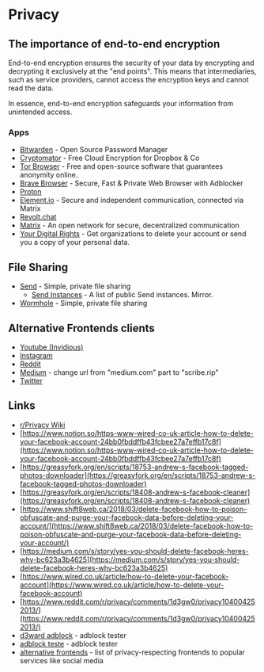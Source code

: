 # Privacy

## The importance of end-to-end encryption
End-to-end encryption ensures the security of your data by encrypting and decrypting it exclusively at the "end points". This means that intermediaries, such as service providers, cannot access the encryption keys and cannot read the data.

In essence, end-to-end encryption safeguards your information from unintended access.

### Apps

- [Bitwarden](https://bitwarden.com/) - Open Source Password Manager
- [Cryptomator](https://cryptomator.org/) - Free Cloud Encryption for Dropbox & Co
- [Tor Browser](https://www.torproject.org/) - Free and open-source software that guarantees anonymity online.
- [Brave Browser](https://brave.com/) - Secure, Fast & Private Web Browser with Adblocker
- [Proton](https://proton.me/)
- [Element.io](https://element.io/) - Secure and independent communication, connected via Matrix
- [Revolt.chat](https://revolt.chat/)
- [Matrix](https://matrix.org/) - An open network for secure, decentralized communication
- [Your Digital Rights](https://yourdigitalrights.org/) - Get organizations to delete your account or send you a copy of your personal data.

## File Sharing

- [Send](https://send.vis.ee/) - Simple, private file sharing
    - [Send Instances](https://github.com/timvisee/send-instances/) - A list of public Send instances. Mirror. 
- [Wormhole](https://wormhole.app/) - Simple, private file sharing

## Alternative Frontends clients

- [Youtube (Invidious)](https://vid.puffyan.us)
- [Instagram](https://imginn.com)
- [Reddit](https://teddit.net)
- [Medium](scribe.rip) - change url from "medium.com" part to "scribe.rip"
- [Twitter](https://nitter.priv.pw/)

## Links

- [r/Privacy Wiki](https://www.reddit.com/r/privacy/wiki/index)
- [https://www.notion.so/https-www-wired-co-uk-article-how-to-delete-your-facebook-account-24bb0fbddffb43fcbee27a7effb17c8f](https://www.notion.so/https-www-wired-co-uk-article-how-to-delete-your-facebook-account-24bb0fbddffb43fcbee27a7effb17c8f)
- [https://greasyfork.org/en/scripts/18753-andrew-s-facebook-tagged-photos-downloader](https://greasyfork.org/en/scripts/18753-andrew-s-facebook-tagged-photos-downloader)
- [https://greasyfork.org/en/scripts/18408-andrew-s-facebook-cleaner](https://greasyfork.org/en/scripts/18408-andrew-s-facebook-cleaner)
- [https://www.shift8web.ca/2018/03/delete-facebook-how-to-poison-obfuscate-and-purge-your-facebook-data-before-deleting-your-account/](https://www.shift8web.ca/2018/03/delete-facebook-how-to-poison-obfuscate-and-purge-your-facebook-data-before-deleting-your-account/)
- [https://medium.com/s/story/yes-you-should-delete-facebook-heres-why-bc623a3b4625](https://medium.com/s/story/yes-you-should-delete-facebook-heres-why-bc623a3b4625)
- [https://www.wired.co.uk/article/how-to-delete-your-facebook-account](https://www.wired.co.uk/article/how-to-delete-your-facebook-account)
- [https://www.reddit.com/r/privacy/comments/1d3gw0/privacy104004252013/](https://www.reddit.com/r/privacy/comments/1d3gw0/privacy104004252013/)
- [d3ward adblock](https://d3ward.github.io/toolz/adblock.html) - adblock tester
- [adblock teste](https://adblock-tester.com/) - adblock tester
- [alternative frontends](https://github.com/digitalblossom/alternative-frontends#quora) - list of privacy-respecting frontends to popular services like social media
